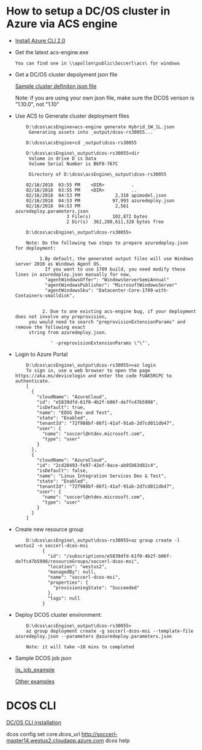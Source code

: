 
# How to setup a DC/OS cluster in Azure via ACS engine 

- [Install Azure CLI 2.0](https://docs.microsoft.com/en-us/cli/azure/install-azure-cli?view=azure-cli-latest)

- Get the latest acs-engine.exe 
   
      You can find one in \\apollon\public\Soccerl\acs\ for windows

- Get a DC/OS cluster depolyment json file

     [Sample cluster definiton json file](https://github.com/soccerGB/Docs/blob/master/dcos/dcosDeployment/ClusterDefinitionSamples/Hybrid_1W_1L.md)
     
     Note: if you are using your own json file, make sure the DCOS verison is "1.10.0", not "1.10"

- Use ACS to Generate cluster deployment files
          
          D:\dcos\acsEngine>acs-engine generate Hybrid_1W_1L.json
           Generating assets into _output/dcos-rs30055...

          D:\dcos\acsEngine>cd _output\dcos-rs30055

          D:\dcos\acsEngine\_output\dcos-rs30055>dir
           Volume in drive D is Data
           Volume Serial Number is B6F0-767C

           Directory of D:\dcos\acsEngine\_output\dcos-rs30055

          02/16/2018  03:55 PM    <DIR>          .
          02/16/2018  03:55 PM    <DIR>          ..
          02/16/2018  04:53 PM             2,318 apimodel.json
          02/16/2018  04:53 PM            97,993 azuredeploy.json
          02/16/2018  04:53 PM             2,561 azuredeploy.parameters.json
                         3 File(s)        102,872 bytes
                         2 Dir(s)  362,288,611,328 bytes free

          D:\dcos\acsEngine\_output\dcos-rs30055>

          Note: Do the following two steps to prepare azuredeploy.json for deployment:
               
               1.By default, the generated output files will use Windows server 2016 as Windows Agent OS. 
                 If you want to use 1709 build, you need modify these lines in azuredeploy.json manually for now,  
                 "agentWindowsOffer": "WindowsServerSemiAnnual"
                 "agentWindowsPublisher": "MicrosoftWindowsServer"
                 "agentWindowsSku": "Datacenter-Core-1709-with-Containers-smalldisk",
                 
                 
                2. Due to ane existing acs-engine bug, if your deployment does not involve any preprovision, 
		   you would need to search "preprovisionExtensionParams" and remove the following exact 
		   string from azuredeploy.json.

	               ' -preprovisionExtensionParams \"\"',

                 
- Login to Azure Portal

          D:\dcos\acsEngine\_output\dcos-rs30055>>az login
          To sign in, use a web browser to open the page https://aka.ms/devicelogin and enter the code FUAK5RCPC to authenticate.
          [
            {
              "cloudName": "AzureCloud",
              "id": "e5839dfd-61f0-4b2f-b06f-de7fc47b5998",
              "isDefault": true,
              "name": "EOSG Dev and Test",
              "state": "Enabled",
              "tenantId": "72f988bf-86f1-41af-91ab-2d7cd011db47",
              "user": {
                "name": "soccerl@ntdev.microsoft.com",
                "type": "user"
              }
            },
            {
              "cloudName": "AzureCloud",
              "id": "2cd20493-fe97-42ef-9ace-ab95b63d82c4",
              "isDefault": false,
              "name": "Linux Integration Services Dev & Test",
              "state": "Enabled",
              "tenantId": "72f988bf-86f1-41af-91ab-2d7cd011db47",
              "user": {
                "name": "soccerl@ntdev.microsoft.com",
                "type": "user"
              }
            }
          ]

- Create new resource group

          D:\dcos\acsEngine\_output\dcos-rs30055>az group create -l westus2 -n soccerl-dcos-msi
                {
                  "id": "/subscriptions/e5839dfd-61f0-4b2f-b06f-de7fc47b5998/resourceGroups/soccerl-dcos-msi",
                  "location": "westus2",
                  "managedBy": null,
                  "name": "soccerl-dcos-msi",
                  "properties": {
                    "provisioningState": "Succeeded"
                  },
                  "tags": null
                }


- Deploy DCOS cluster environment: 

          D:\dcos\acsEngine\_output\dcos-rs30055>
          az group deployment create -g soccerl-dcos-msi --template-file azuredeploy.json --parameters @azuredeploy.parameters.json  

          Note: it will take ~10 mins to completed

- Sample DCOS job json

     [iis_job_example](https://github.com/soccerGB/Docs/blob/master/dcos/dcosDeployment/JobSamples/iis_job_example.txt)
     
     [Other examples](https://github.com/soccerGB/Docs/tree/master/dcos/dcosDeployment/JobSamples)
     


# DCOS CLI

[DC/OS CLI installation](https://dcos.io/docs/1.9/cli/install/#windows)

dcos config set core.dcos_url http://soccerl-master14.westus2.cloudapp.azure.com
dcos help
